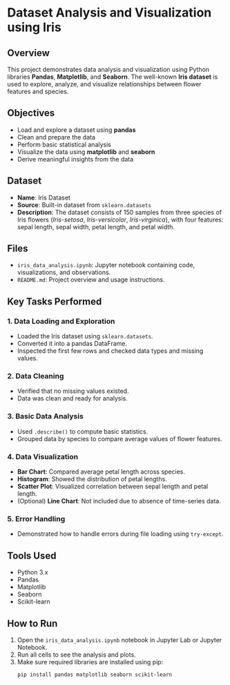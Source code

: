 # Dataset Analysis and Visualization using Iris

## Overview

This project demonstrates data analysis and visualization using Python libraries **Pandas**, **Matplotlib**, and **Seaborn**. The well-known **Iris dataset** is used to explore, analyze, and visualize relationships between flower features and species.

## Objectives

- Load and explore a dataset using **pandas**
- Clean and prepare the data
- Perform basic statistical analysis
- Visualize the data using **matplotlib** and **seaborn**
- Derive meaningful insights from the data

## Dataset

- **Name**: Iris Dataset
- **Source**: Built-in dataset from `sklearn.datasets`
- **Description**: The dataset consists of 150 samples from three species of Iris flowers (*Iris-setosa*, *Iris-versicolor*, *Iris-virginica*), with four features: sepal length, sepal width, petal length, and petal width.

## Files

- `iris_data_analysis.ipynb`: Jupyter notebook containing code, visualizations, and observations.
- `README.md`: Project overview and usage instructions.

## Key Tasks Performed

### 1. Data Loading and Exploration
- Loaded the Iris dataset using `sklearn.datasets`.
- Converted it into a pandas DataFrame.
- Inspected the first few rows and checked data types and missing values.

### 2. Data Cleaning
- Verified that no missing values existed.
- Data was clean and ready for analysis.

### 3. Basic Data Analysis
- Used `.describe()` to compute basic statistics.
- Grouped data by species to compare average values of flower features.

### 4. Data Visualization
- **Bar Chart**: Compared average petal length across species.
- **Histogram**: Showed the distribution of petal lengths.
- **Scatter Plot**: Visualized correlation between sepal length and petal length.
- (Optional) **Line Chart**: Not included due to absence of time-series data.

### 5. Error Handling
- Demonstrated how to handle errors during file loading using `try-except`.

## Tools Used

- Python 3.x
- Pandas
- Matplotlib
- Seaborn
- Scikit-learn

## How to Run

1. Open the `iris_data_analysis.ipynb` notebook in Jupyter Lab or Jupyter Notebook.
2. Run all cells to see the analysis and plots.
3. Make sure required libraries are installed using pip:
   ```bash
   pip install pandas matplotlib seaborn scikit-learn

